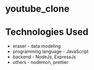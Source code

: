 # youtube_clone
 
# Technologies Used
- eraser - data modeling
- programming language - JavaScript
- backend - NodeJs, ExpressJs
- others - nodemon, prettier